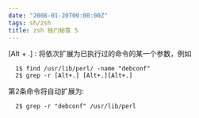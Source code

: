 ```yaml
---
date: "2008-01-20T00:00:00Z"
tags: sh/zsh
title: zsh 独门秘笈 5
---
```


[Alt + .]
: 将依次扩展为已执行过的命令的某一个参数，例如

      1$ find /usr/lib/perl/ -name "debconf"
      2$ grep -r [Alt+.] [Alt+.][Alt+.]
    
   第2条命令将自动扩展为:

      2$ grep -r "debconf" /usr/lib/perl
